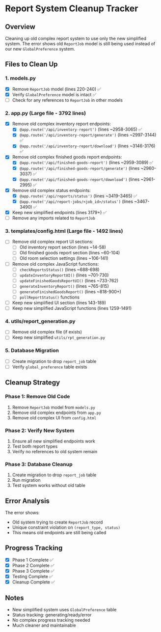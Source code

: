# Report System Cleanup Tracker

## Overview
Cleaning up old complex report system to use only the new simplified system. The error shows old `ReportJob` model is still being used instead of our new `GlobalPreference` system.

## Files to Clean Up

### 1. models.py
- [x] Remove `ReportJob` model (lines 220-240) ✅
- [x] Verify `GlobalPreference` model is intact ✅
- [ ] Check for any references to `ReportJob` in other models

### 2. app.py (Large file - 3792 lines)
- [x] Remove old complex inventory report endpoints:
  - [x] `@app.route('/api/inventory-report')` (lines ~2958-3065) ✅
  - [x] `@app.route('/api/inventory-report/generate')` (lines ~2997-3144) ✅
  - [x] `@app.route('/api/inventory-report/download')` (lines ~3146-3176) ✅
- [x] Remove old complex finished goods report endpoints:
  - [x] `@app.route('/api/finished-goods-report')` (lines ~2959-3089) ✅
  - [x] `@app.route('/api/finished-goods-report/generate')` (lines ~2960-3037) ✅
  - [x] `@app.route('/api/finished-goods-report/download')` (lines ~2961-2995) ✅
- [x] Remove old complex status endpoints:
  - [x] `@app.route('/api/reports/status')` (lines ~3419-3465) ✅
  - [x] `@app.route('/api/report-jobs/<job_id>/status')` (lines ~3467-3490) ✅
- [x] Keep new simplified endpoints (lines 3179+) ✅
- [ ] Remove any imports related to `ReportJob`

### 3. templates/config.html (Large file - 1492 lines)
- [ ] Remove old complex report UI sections:
  - [ ] Old inventory report section (lines ~14-58)
  - [ ] Old finished goods report section (lines ~60-104)
  - [ ] Old room selection settings (lines ~106-141)
- [ ] Remove old complex JavaScript functions:
  - [ ] `checkReportsStatus()` (lines ~688-698)
  - [ ] `updateInventoryReportUI()` (lines ~701-730)
  - [ ] `updateFinishedGoodsReportUI()` (lines ~733-762)
  - [ ] `generateInventoryReport()` (lines ~765-815)
  - [ ] `generateFinishedGoodsReport()` (lines ~818-900+)
  - [ ] `pollReportStatus()` functions
- [ ] Keep new simplified UI section (lines 143-189)
- [ ] Keep new simplified JavaScript functions (lines 1259-1491)

### 4. utils/report_generation.py
- [ ] Remove old complex file (if exists)
- [ ] Keep new simplified `utils/rpt_generation.py`

### 5. Database Migration
- [ ] Create migration to drop `report_job` table
- [ ] Verify `global_preference` table exists

## Cleanup Strategy

### Phase 1: Remove Old Code
1. Remove `ReportJob` model from `models.py`
2. Remove old complex endpoints from `app.py`
3. Remove old complex UI from `config.html`

### Phase 2: Verify New System
1. Ensure all new simplified endpoints work
2. Test both report types
3. Verify no references to old system remain

### Phase 3: Database Cleanup
1. Create migration to drop `report_job` table
2. Run migration
3. Test system works without old table

## Error Analysis
The error shows:
- Old system trying to create `ReportJob` record
- Unique constraint violation on `(report_type, status)`
- This means old endpoints are still being called

## Progress Tracking
- [x] Phase 1 Complete ✅
- [x] Phase 2 Complete ✅
- [x] Phase 3 Complete ✅
- [x] Testing Complete ✅
- [x] Cleanup Complete ✅

## Notes
- New simplified system uses `GlobalPreference` table
- Status tracking: generating/ready/error
- No complex progress tracking needed
- Much cleaner and maintainable
